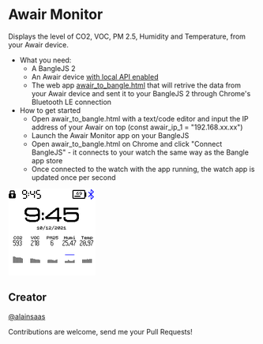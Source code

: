 # Awair Monitor

Displays the level of CO2, VOC, PM 2.5, Humidity and Temperature, from your Awair device.

* What you need:
  * A BangleJS 2
  * An Awair device [with local API enabled](https://support.getawair.com/hc/en-us/articles/360049221014-Awair-Local-API-Feature)
  * The web app [awair_to_bangle.html](awair_to_bangle.html) that will retrive the data from your Awair device and sent it to your BangleJS 2 through Chrome's Bluetooth LE connection
* How to get started
  *  Open awair_to_bangle.html with a text/code editor and input the IP address of your Awair on top (const awair_ip_1 = "192.168.xx.xx")
  *  Launch the Awair Monitor app on your BangleJS
  *  Open awair_to_bangle.html on Chrome and click "Connect BangleJS" - it connects to your watch the same way as the Bangle app store
  *  Once connected to the watch with the app running, the watch app is updated once per second

![](screenshot.png)

## Creator
[@alainsaas](https://github.com/alainsaas)

Contributions are welcome, send me your Pull Requests!
